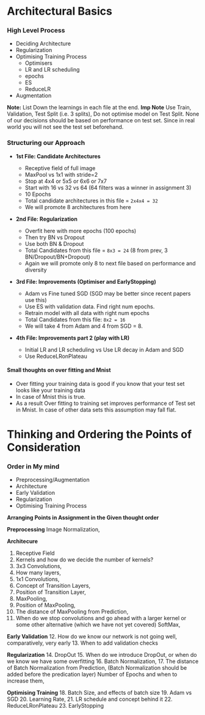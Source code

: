 # Architectural Basics

### High Level Process

- Deciding Architecture
- Regularization
- Optimising Training Process 
    - Optimisers 
    - LR and LR scheduling 
    - epochs
    - ES
    - ReduceLR
- Augmentation

**Note:** List Down the learnings in each file at the end.
**Imp Note** Use Train, Validation, Test Split (i.e. 3 splits), Do not optimise model on Test Split. None of our decisions should be based on performance on test set. Since in real world you will not see the test set beforehand.


### Structuring our Approach
- **1st File: Candidate Architectures**
    - Receptive field of full image
    - MaxPool vs 1x1 with stride=2
    - Stop at 4x4 or 5x5 or 6x6 or 7x7
    - Start with 16 vs 32 vs 64 (64 filters was a winner in assignment 3)
    - 10 Epochs
    - Total candidate architectures in this file = `2x4x4 = 32`
    - We will promote 8 architectures from here
    
    
- **2nd File: Regularization**
    - Overfit here with more epochs (100 epochs)
    - Then try BN vs Dropout
    - Use both BN & Dropout
    - Total Candidates from this file = `8x3 = 24` (8 from prev, 3 BN/Dropout/BN+Dropout)
    - Again we will promote only 8 to next file based on performance and diversity
    

- **3rd File: Improvements (Optimiser and EarlyStopping)**
    - Adam vs Fine tuned SGD (SGD may be better since recent papers use this)
    - Use ES with validation data. Find right num epochs. 
    - Retrain model with all data with right num epochs
    - Total Candidates from this file: `8x2 = 16`
    - We will take 4 from Adam and 4 from SGD = 8.
 
 - **4th File: Improvements part 2 (play with LR)**
    - Initial LR and LR scheduling vs Use LR decay in Adam and SGD
    - Use ReduceLRonPlateau


#### Small thoughts on over fitting and Mnist

- Over fitting your training data is good if you know that your test set looks like your training data
- In case of Mnist this is true.
- As a result Over fitting to training set improves performance of Test set in Mnist. In case of other data sets this assumption may fall flat.  

# Thinking and Ordering the Points of Consideration

### Order in My mind
- Preprocessing/Augmentation
- Architecture
- Early Validation
- Regularization
- Optimising Training Process

**Arranging Points in Assignment in the Given thought order**

**Preprocessing**
Image Normalization,

**Architecure**
1. Receptive Field
2. Kernels and how do we decide the number of kernels?
3. 3x3 Convolutions,
4. How many layers,
5. 1x1 Convolutions,
6. Concept of Transition Layers,
7. Position of Transition Layer,
8. MaxPooling,
9. Position of MaxPooling,
10. The distance of MaxPooling from Prediction,
11. When do we stop convolutions and go ahead with a larger kernel or some other alternative (which we have not yet covered)
SoftMax,

**Early Validation**
12. How do we know our network is not going well, comparatively, very early
13. When to add validation checks

**Regularization**
14. DropOut
15. When do we introduce DropOut, or when do we know we have some overfitting
16. Batch Normalization,
17. The distance of Batch Normalization from Prediction, (Batch Normalization should be added before the predication layer)
Number of Epochs and when to increase them,

**Optimising Training**
18. Batch Size, and effects of batch size
19. Adam vs SGD
20. Learning Rate,
21. LR schedule and concept behind it
22. ReduceLRonPlateau
23. EarlyStopping





